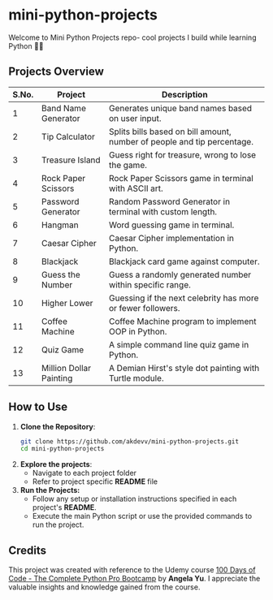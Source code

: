 # mini-python-projects
Welcome to Mini Python Projects repo- cool projects I build while learning Python 🐍✨

## Projects Overview
| S.No. | Project                 | Description                                                             |
| ----- | ----------------------- | ----------------------------------------------------------------------- |
| 1     | Band Name Generator     | Generates unique band names based on user input.                        |
| 2     | Tip Calculator          | Splits bills based on bill amount, number of people and tip percentage. |
| 3     | Treasure Island         | Guess right for treasure, wrong to lose the game.                       |
| 4     | Rock Paper Scissors     | Rock Paper Scissors game in terminal with ASCII art.                    |
| 5     | Password Generator      | Random Password Generator in terminal with custom length.               |
| 6     | Hangman                 | Word guessing game in terminal.                                         |
| 7     | Caesar Cipher           | Caesar Cipher implementation in Python.                                 |
| 8     | Blackjack               | Blackjack card game against computer.                                   |
| 9     | Guess the Number        | Guess a randomly generated number within specific range.                |
| 10    | Higher Lower            | Guessing if the next celebrity has more or fewer followers.             |
| 11    | Coffee Machine          | Coffee Machine program to implement OOP in Python.                      |
| 12    | Quiz Game               | A simple command line quiz game in Python.                              |
| 13    | Million Dollar Painting | A Demian Hirst's style dot painting with Turtle module.                 |

## How to Use
1. **Clone the Repository**:
    ```bash
    git clone https://github.com/akdevv/mini-python-projects.git
    cd mini-python-projects
    ```
2. **Explore the projects**:
    - Navigate to each project folder
    - Refer to project specific **README** file
3. **Run the Projects:**
    - Follow any setup or installation instructions specified in each project's **README**.
    - Execute the main Python script or use the provided commands to run the project.

## Credits
This project was created with reference to the Udemy course [100 Days of Code - The Complete Python Pro Bootcamp](https://www.udemy.com/course/100-days-of-code/) by **Angela Yu**. I appreciate the valuable insights and knowledge gained from the course.
